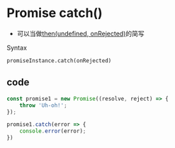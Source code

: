 # Promise catch()

- 可以当做[then(undefined, onRejected)](JavaScript_Promise_Then.md)的简写

Syntax

`promiseInstance.catch(onRejected)`

## code

```js
const promise1 = new Promise((resolve, reject) => {
    throw 'Uh-oh!';
});

promise1.catch(error => {
    console.error(error);
})
```